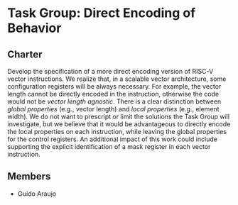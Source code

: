 # Task Group: Direct Encoding of Behavior

## Charter

Develop the specification of a more direct encoding version of RISC-V vector instructions.
We realize that, in a scalable vector architecture, some configuration registers will be always necessary.
For example, the vector length cannot be directly encoded in the instruction, otherwise the code would not be *vector length agnostic*.
There is a clear distinction between *global properties* (e.g., vector length) and *local properties* (e.g., element width).
We do not want to prescript or limit the solutions the Task Group will investigate, but we believe that it would be advantageous to directly encode the local properties on each instruction, while leaving the global properties for the control registers.
An additional impact of this work could include supporting the explicit identification of a mask register in each vector instruction.

## Members

- Guido Araujo

